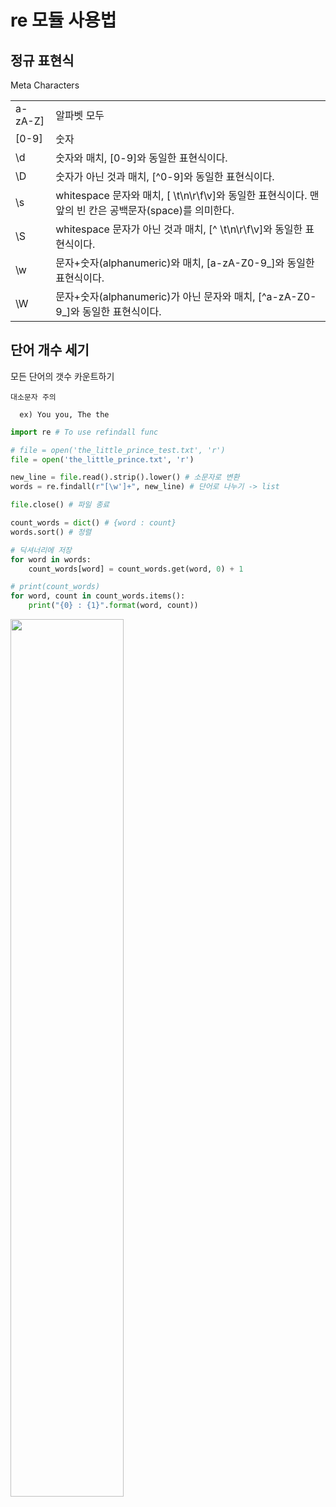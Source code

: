# re 모듈 사용법

## 정규 표현식
Meta Characters

| | |
|-|-|
|a-zA-Z] | 알파벳 모두 |
|[0-9] | 숫자 |
|\d | 숫자와 매치, [0-9]와 동일한 표현식이다. |
|\D | 숫자가 아닌 것과 매치, [^0-9]와 동일한 표현식이다. |
|\s | whitespace 문자와 매치, [ \t\n\r\f\v]와 동일한 표현식이다. 맨 앞의 빈 칸은 공백문자(space)를 의미한다. |
|\S | whitespace 문자가 아닌 것과 매치, [^ \t\n\r\f\v]와 동일한 표현식이다. |
|\w | 문자+숫자(alphanumeric)와 매치, [a-zA-Z0-9_]와 동일한 표현식이다. |
|\W | 문자+숫자(alphanumeric)가 아닌 문자와 매치, [^a-zA-Z0-9_]와 동일한 표현식이다. |

## 단어 개수 세기

모든 단어의 갯수 카운트하기

```note
대소문자 주의

  ex) You you, The the

```

```python
import re # To use refindall func

# file = open('the_little_prince_test.txt', 'r')
file = open('the_little_prince.txt', 'r')

new_line = file.read().strip().lower() # 소문자로 변환
words = re.findall(r"[\w']+", new_line) # 단어로 나누기 -> list

file.close() # 파일 종료

count_words = dict() # {word : count}
words.sort() # 정렬

# 딕셔너리에 저장
for word in words:
    count_words[word] = count_words.get(word, 0) + 1

# print(count_words)
for word, count in count_words.items():
    print("{0} : {1}".format(word, count))
```


<img src="https://user-images.githubusercontent.com/76420201/104839352-c8964f80-5903-11eb-98c8-15b1406011f0.GIF" width = "60%">
